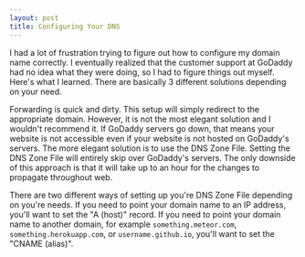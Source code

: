 ```yaml
---
layout: post
title: Configuring Your DNS
---
```


I had a lot of frustration trying to figure out how to configure my domain name correctly. I eventually realized that the customer support at GoDaddy had no idea what they were doing, so I had to figure things out myself. Here's what I learned. There are basically 3 different solutions depending on your need.

Forwarding is quick and dirty. This setup will simply redirect to the appropriate domain. However, it is not the most elegant solution and I wouldn't recommend it. If GoDaddy servers go down, that means your website is not accessible even if your website is not hosted on GoDaddy's servers. The more elegant solution is to use the DNS Zone File. Setting the DNS Zone File will entirely skip over GoDaddy's servers. The only downside of this approach is that it will take up to an hour for the changes to propagate throughout web.

There are two different ways of setting up you're DNS Zone File depending on you're needs. If you need to point your domain name to an IP address, you'll want to set the "A (host)" record. If you need to point your domain name to another domain, for example `something.meteor.com`, `something.herokuapp.com`, or `username.github.io`, you'll want to set the "CNAME (alias)".

<!-- There is a special character, "@", which refers to the domain itself with A prefix. If you want to setup a subdomain, you can simply setup the host to be the subdomain prefix you want. -->
